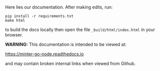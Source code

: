 Here lies our documentation. After making edits, run:

```
pip install -r requirements.txt
make html
```

to build the docs locally then open the file `_build/html/index.html` in your browser.

**WARNING:** This documentation is intended to be viewed at:

https://minter-go-node.readthedocs.io

and may contain broken internal links when viewed from Github.
